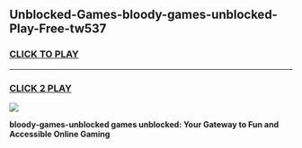 
## Unblocked-Games-bloody-games-unblocked-Play-Free-tw537
<h3>
<a href="https://premium76.site?title=bloody-games-unblocked&ref=20A">CLICK TO PLAY</a></h3>
<hr>

<h3>
<a href="https://premium76.site?title=bloody-games-unblocked&ref=20A">CLICK 2 PLAY</a>
  
</h3>

<a href="https://premium76.site?title=bloody-games-unblocked&ref=20A"><img src="https://clearcache.store/games.png"></a>


**bloody-games-unblocked games unblocked: Your Gateway to Fun and Accessible Online Gaming**
